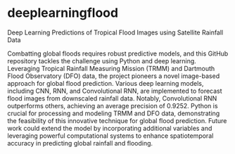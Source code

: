 # deeplearningflood
Deep Learning Predictions of Tropical Flood Images using Satellite Rainfall Data

Combatting global floods requires robust predictive models, and this GitHub repository tackles the challenge using Python and deep learning. Leveraging Tropical Rainfall Measuring Mission (TRMM) and Dartmouth Flood Observatory (DFO) data, the project pioneers a novel image-based approach for global flood prediction. Various deep learning models, including CNN, RNN, and Convolutional RNN, are implemented to forecast flood images from downscaled rainfall data. Notably, Convolutional RNN outperforms others, achieving an average precision of 0.9252. Python is crucial for processing and modeling TRMM and DFO data, demonstrating the feasibility of this innovative technique for global flood prediction. Future work could extend the model by incorporating additional variables and leveraging powerful computational systems to enhance spatiotemporal accuracy in predicting global rainfall and flooding.
